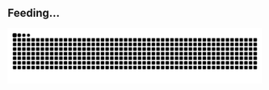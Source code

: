 ## Feeding...
![Snake animation](https://raw.githubusercontent.com/brianandhikap/brianandhikap/output/github-contribution-grid-snake-dark.svg)
